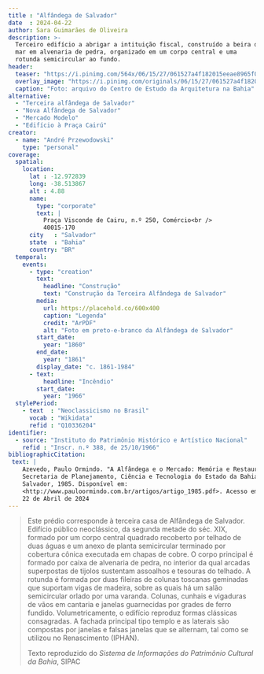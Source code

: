 ```yaml
---
title : "Alfândega de Salvador"
date  : 2024-04-22
author: Sara Guimarães de Oliveira
description: >-
  Terceiro edifício a abrigar a intituição fiscal, construído a beira do
  mar em alvenaria de pedra, organizado em um corpo central e uma
  rotunda semicircular ao fundo.
header:
  teaser: "https://i.pinimg.com/564x/06/15/27/061527a4f182015eeae8965f01c18eab.jpg"
  overlay_image: "https://i.pinimg.com/originals/06/15/27/061527a4f182015eeae8965f01c18eab.jpg"
  caption: "Foto: arquivo do Centro de Estudo da Arquitetura na Bahia"
alternative:
  - "Terceira alfândega de Salvador"
  - "Nova Alfândega de Salvador"
  - "Mercado Modelo"
  - "Edifício à Praça Cairú"
creator:
  - name: "André Przewodowski"
    type: "personal"
coverage:
  spatial:
    location:
      lat : -12.972839 
      long: -38.513867
      alt : 4.88
      name:
        type: "corporate"
        text: |
          Praça Visconde de Cairu, n.º 250, Comércio<br />
          40015-170
      city   : "Salvador"
      state  : "Bahia"
      country: "BR"
  temporal:
    events:
      - type: "creation"
        text:
          headline: "Construção"
          text: "Construção da Terceira Alfândega de Salvador"
        media:
          url: https://placehold.co/600x400
          caption: "Legenda"
          credit: "ArPDF"
          alt: "Foto em preto-e-branco da Alfândega de Salvador"
        start_date:
          year: "1860"
        end_date:
          year: "1861"
        display_date: "c. 1861-1984"
      - text:
          headline: "Incêndio"
        start_date:
          year: "1966"
  stylePeriod:
    - text  : "Neoclassicismo no Brasil"
      vocab : "Wikidata"
      refid : "Q10336204"
identifier:
  - source: "Instituto do Patrimônio Histórico e Artístico Nacional"
    refid : "Inscr. n.º 388, de 25/10/1966"
bibliographicCitation:
 text: |
    Azevedo, Paulo Ormindo. "A Alfândega e o Mercado: Memória e Restauração."
    Secretaria de Planejamento, Ciência e Tecnologia do Estado da Bahia
    Salvador, 1985. Disponível em:
    <http://www.pauloormindo.com.br/artigos/artigo_1985.pdf>. Acesso em:
    22 de Abril de 2024
---
```


<blockquote>

  Este prédio corresponde à terceira casa de Alfândega de Salvador.
  Edifício público neoclássico, da segunda metade do séc. XIX, formado
  por um corpo central quadrado recoberto por telhado de duas águas e um
  anexo de planta semicircular terminado por cobertura cônica executada
  em chapas de cobre. O corpo principal é formado por caixa de alvenaria
  de pedra, no interior da qual arcadas superpostas de tijolos sustentam
  assoalhos e tesouras do telhado. A rotunda é formada por duas fileiras
  de colunas toscanas geminadas que suportam vigas de madeira, sobre as
  quais há um salão semicircular orlado por uma varanda. Colunas,
  cunhais e vigaduras de vãos em cantaria e janelas guarnecidas por
  grades de ferro fundido. Volumetricamente, o edifício reproduz formas
  clássicas consagradas. A fachada principal tipo templo e as laterais
  são compostas por janelas e falsas janelas que se alternam, tal como
  se utilizou no Renascimento (IPHAN).

  <footer class="figure-caption">Texto reproduzido
  do <cite>Sistema de Informações do Patrimônio Cultural da Bahia</cite>, SIPAC</footer>
</blockquote>
